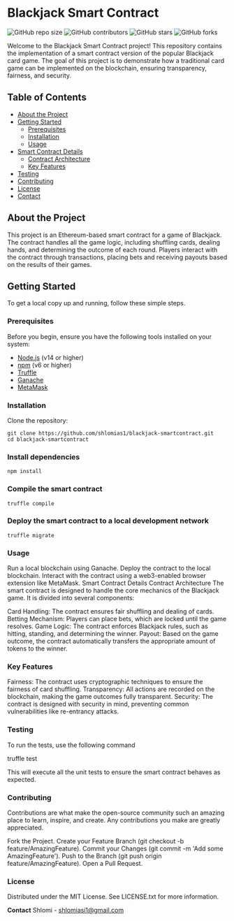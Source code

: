 # Blackjack Smart Contract

![GitHub repo size](https://img.shields.io/github/repo-size/shlomias1/blackjack-smartcontract)
![GitHub contributors](https://img.shields.io/github/contributors/shlomias1/blackjack-smartcontract)
![GitHub stars](https://img.shields.io/github/stars/shlomias1/blackjack-smartcontract?style=social)
![GitHub forks](https://img.shields.io/github/forks/shlomias1/blackjack-smartcontract?style=social)

Welcome to the Blackjack Smart Contract project! This repository contains the implementation of a smart contract version of the popular Blackjack card game. The goal of this project is to demonstrate how a traditional card game can be implemented on the blockchain, ensuring transparency, fairness, and security.

## Table of Contents

- [About the Project](#about-the-project)
- [Getting Started](#getting-started)
  - [Prerequisites](#prerequisites)
  - [Installation](#installation)
  - [Usage](#usage)
- [Smart Contract Details](#smart-contract-details)
  - [Contract Architecture](#contract-architecture)
  - [Key Features](#key-features)
- [Testing](#testing)
- [Contributing](#contributing)
- [License](#license)
- [Contact](#contact)

## About the Project

This project is an Ethereum-based smart contract for a game of Blackjack. The contract handles all the game logic, including shuffling cards, dealing hands, and determining the outcome of each round. Players interact with the contract through transactions, placing bets and receiving payouts based on the results of their games.

## Getting Started

To get a local copy up and running, follow these simple steps.

### Prerequisites

Before you begin, ensure you have the following tools installed on your system:

- [Node.js](https://nodejs.org/) (v14 or higher)
- [npm](https://www.npmjs.com/) (v6 or higher)
- [Truffle](https://www.trufflesuite.com/truffle)
- [Ganache](https://www.trufflesuite.com/ganache)
- [MetaMask](https://metamask.io/)

### Installation

Clone the repository:


   ```
   git clone https://github.com/shlomias1/blackjack-smartcontract.git
   cd blackjack-smartcontract

   ```

### Install dependencies

   ```
   npm install

   ```

### Compile the smart contract

   ```
   truffle compile

   ```

### Deploy the smart contract to a local development network

   ```
   truffle migrate

   ```

### Usage

Run a local blockchain using Ganache.
Deploy the contract to the local blockchain.
Interact with the contract using a web3-enabled browser extension like MetaMask.
Smart Contract Details
Contract Architecture
The smart contract is designed to handle the core mechanics of the Blackjack game. It is divided into several components:

Card Handling: The contract ensures fair shuffling and dealing of cards.
Betting Mechanism: Players can place bets, which are locked until the game resolves.
Game Logic: The contract enforces Blackjack rules, such as hitting, standing, and determining the winner.
Payout: Based on the game outcome, the contract automatically transfers the appropriate amount of tokens to the winner.

### Key Features

Fairness: The contract uses cryptographic techniques to ensure the fairness of card shuffling.
Transparency: All actions are recorded on the blockchain, making the game outcomes fully transparent.
Security: The contract is designed with security in mind, preventing common vulnerabilities like re-entrancy attacks.

### Testing

To run the tests, use the following command

truffle test

This will execute all the unit tests to ensure the smart contract behaves as expected.

### Contributing

Contributions are what make the open-source community such an amazing place to learn, inspire, and create. Any contributions you make are greatly appreciated.

Fork the Project.
Create your Feature Branch (git checkout -b feature/AmazingFeature).
Commit your Changes (git commit -m 'Add some AmazingFeature').
Push to the Branch (git push origin feature/AmazingFeature).
Open a Pull Request.

### License

Distributed under the MIT License. See LICENSE.txt for more information.

**Contact**
Shlomi - shlomiasi1@gmail.com
